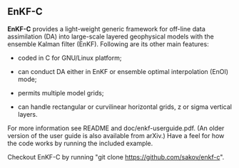 ## EnKF-C

**EnKF-C** provides a light-weight generic framework for off-line data assimilation (DA) into large-scale layered geophysical models with the ensemble Kalman filter (EnKF).
Following are its other main features:

- coded in C for GNU/Linux platform;

- can conduct DA either in EnKF or ensemble optimal interpolation (EnOI) mode;

- permits multiple model grids;

- can handle rectangular or curvilinear horizontal grids, z or sigma vertical layers.

For more information see README and doc/enkf-userguide.pdf. (An older version of the user guide is also available from arXiv.) Have a feel for how the code works by running the included example.

Checkout EnKF-C by running "git clone https://github.com/sakov/enkf-c".

